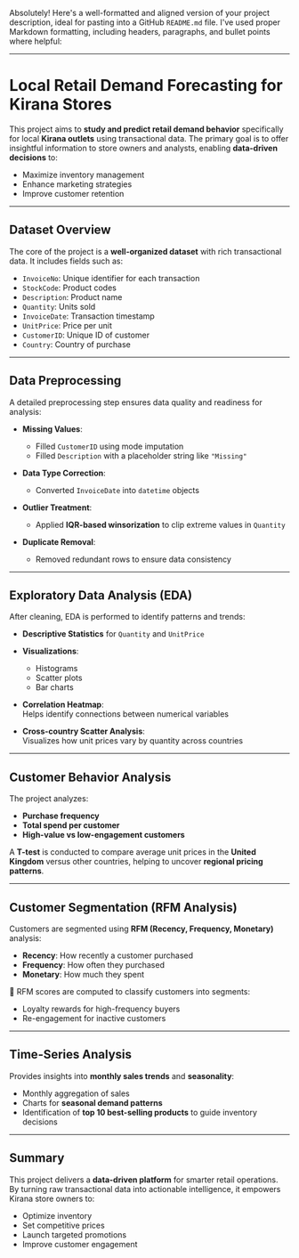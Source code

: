 Absolutely! Here's a well-formatted and aligned version of your project description, ideal for pasting into a GitHub `README.md` file. I've used proper Markdown formatting, including headers, paragraphs, and bullet points where helpful:

---

#  Local Retail Demand Forecasting for Kirana Stores

This project aims to **study and predict retail demand behavior** specifically for local **Kirana outlets** using transactional data. The primary goal is to offer insightful information to store owners and analysts, enabling **data-driven decisions** to:

- Maximize inventory management  
- Enhance marketing strategies  
- Improve customer retention

---

##  Dataset Overview

The core of the project is a **well-organized dataset** with rich transactional data. It includes fields such as:

- `InvoiceNo`: Unique identifier for each transaction  
- `StockCode`: Product codes  
- `Description`: Product name  
- `Quantity`: Units sold  
- `InvoiceDate`: Transaction timestamp  
- `UnitPrice`: Price per unit  
- `CustomerID`: Unique ID of customer  
- `Country`: Country of purchase  

---

##  Data Preprocessing

A detailed preprocessing step ensures data quality and readiness for analysis:

- **Missing Values**:  
  - Filled `CustomerID` using mode imputation  
  - Filled `Description` with a placeholder string like `"Missing"`  

- **Data Type Correction**:  
  - Converted `InvoiceDate` into `datetime` objects  

- **Outlier Treatment**:  
  - Applied **IQR-based winsorization** to clip extreme values in `Quantity`  

- **Duplicate Removal**:  
  - Removed redundant rows to ensure data consistency  

---

##  Exploratory Data Analysis (EDA)

After cleaning, EDA is performed to identify patterns and trends:

- **Descriptive Statistics** for `Quantity` and `UnitPrice`  
- **Visualizations**:
  - Histograms  
  - Scatter plots  
  - Bar charts  

- **Correlation Heatmap**:  
  Helps identify connections between numerical variables  

- **Cross-country Scatter Analysis**:  
  Visualizes how unit prices vary by quantity across countries  

---

##  Customer Behavior Analysis

The project analyzes:

- **Purchase frequency**
- **Total spend per customer**
- **High-value vs low-engagement customers**

A **T-test** is conducted to compare average unit prices in the **United Kingdom** versus other countries, helping to uncover **regional pricing patterns**.

---

##  Customer Segmentation (RFM Analysis)

Customers are segmented using **RFM (Recency, Frequency, Monetary)** analysis:

- **Recency**: How recently a customer purchased  
- **Frequency**: How often they purchased  
- **Monetary**: How much they spent  

🔹 RFM scores are computed to classify customers into segments:
- Loyalty rewards for high-frequency buyers  
- Re-engagement for inactive customers  

---

##  Time-Series Analysis

Provides insights into **monthly sales trends** and **seasonality**:

- Monthly aggregation of sales  
- Charts for **seasonal demand patterns**  
- Identification of **top 10 best-selling products** to guide inventory decisions  

---

##  Summary

This project delivers a **data-driven platform** for smarter retail operations. By turning raw transactional data into actionable intelligence, it empowers Kirana store owners to:

- Optimize inventory  
- Set competitive prices  
- Launch targeted promotions  
- Improve customer engagement  

